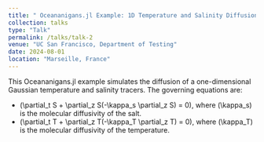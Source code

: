 ```yaml
---
title: " Oceananigans.jl Example: 1D Temperature and Salinity Diffusion"
collection: talks
type: "Talk"
permalink: /talks/talk-2
venue: "UC San Francisco, Department of Testing"
date: 2024-08-01
location: "Marseille, France"
---
```




This Oceananigans.jl example simulates the diffusion of a one-dimensional Gaussian temperature and salinity tracers. The governing equations are:

- \(\partial_t S + \partial_z S(-\kappa_s \partial_z S) = 0\), where \(\kappa_s\) is the molecular diffusivity of the salt.
- \(\partial_t T + \partial_z T(-\kappa_T \partial_z T) = 0\), where \(\kappa_T\) is the molecular diffusivity of the temperature.
